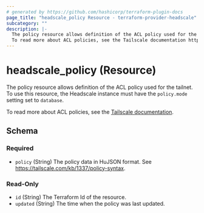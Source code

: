 ```yaml
---
# generated by https://github.com/hashicorp/terraform-plugin-docs
page_title: "headscale_policy Resource - terraform-provider-headscale"
subcategory: ""
description: |-
  The policy resource allows definition of the ACL policy used for the tailnet. To use this resource, the Headscale instance must have the policy.mode setting set to database.
  To read more about ACL policies, see the Tailscale documentation https://tailscale.com/kb/1018/acls.
---
```


# headscale_policy (Resource)

The policy resource allows definition of the ACL policy used for the tailnet. To use this resource, the Headscale instance must have the `policy.mode` setting set to `database`.

To read more about ACL policies, see the [Tailscale documentation](https://tailscale.com/kb/1018/acls).



<!-- schema generated by tfplugindocs -->
## Schema

### Required

- `policy` (String) The policy data in HuJSON format. See https://tailscale.com/kb/1337/policy-syntax.

### Read-Only

- `id` (String) The Terraform Id of the resource.
- `updated` (String) The time when the policy was last updated.
